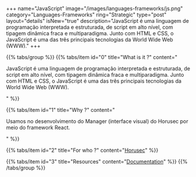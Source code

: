 +++
name="JavaScript"
image="/images/languages-frameworks/js.png"
category="Languages-Frameworks"
ring="Strategic"
type="post"
layout="details"
isNew="true"
description="JavaScript é uma linguagem de programação interpretada e estruturada, de script em alto nível, com tipagem dinâmica fraca e multiparadigma. Junto com HTML e CSS, o JavaScript é uma das três principais tecnologias da World Wide Web (WWW)."
+++

{{% tabs/group %}}
  {{% tabs/item id="0" title="What is it ?" content="<p>JavaScript é uma linguagem de programação interpretada e estruturada, de script em alto nível, com tipagem dinâmica fraca e multiparadigma. Junto com HTML e CSS, o JavaScript é uma das três principais tecnologias da World Wide Web (WWW).</p>" %}}
  
  {{% tabs/item id="1" title="Why ?" content="<p>Usamos no desenvolvimento do Manager (interface visual) do Horusec por meio do framework React.
</p>" %}}
  
  {{% tabs/item id="2" title="For who ?" content="<a href='https://horusec.io/site/'>Horusec</a>" %}}

  {{% tabs/item id="3" title="Resources" content="<a href='https://developer.mozilla.org/en-US/docs/Web/JavaScript'>Documentation</a>" %}}
{{% /tabs/group %}}